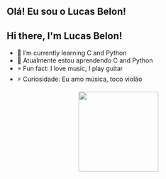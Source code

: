 ## Olá! Eu sou o Lucas Belon!
## Hi there, I'm Lucas Belon!

<!--
**LucasBelon/LucasBelon** is a ✨ _special_ ✨ repository because its `README.md` (this file) appears on your GitHub profile.

Here are some ideas to get you started:
- 🔭 I’m currently working on ...
- 🌱 I’m currently learning ...
- 👯 I’m looking to collaborate on ...
- 🤔 I’m looking for help with ...
- 💬 Ask me about ...
- 📫 How to reach me: ...
- 😄 Pronouns: ...
- ⚡ Fun fact: ...
-->
- 🌱 I’m currently learning C and Python
- 🌱 Atualmente estou aprendendo C and Python
- ⚡ Fun fact: I love music, I play guitar
- ⚡ Curiosidade: Eu amo música, toco violão

<div align="center">
  <a href="https://github.com/LucasBelon">
  <img height="180em" src="https://github-readme-stats.vercel.app/api/top-langs/?username=LucasBelon&layout=compact&langs_count=7&theme=dark"/>
</div>
